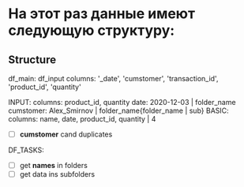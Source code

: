 # На этот раз данные имеют следующую структуру:
## Structure
df_main: df_input
columns: '_date', 'cumstomer', 'transaction_id', 'product_id', 'quantity'

INPUT: 
   columns: product_id, quantity
   date: 2020-12-03 | folder_name
   cumstomer: Alex_Smirnov | folder_name{folder_name | sub}
BASIC:
    columns: name, date, product_id, quantity | 4
- [ ] **cumstomer** cand duplicates


DF_TASKS:
- [ ] get **names** in folders
- [ ] get data ins subfolders